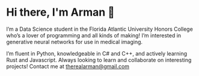 # Hi there, I'm Arman 👋

I’m a Data Science student in the Florida Atlantic University Honors College who’s a lover of programming and all kinds of making! I’m interested in generative neural networks for use in medical imaging.

I’m fluent in Python, knowledgeable in C# and C++, and actively learning Rust and Javascript. Always looking to learn and collaborate on interesting projects! Contact me at therealarman@gmail.com
